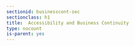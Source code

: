 ```yaml
---
sectionid: businesscont-sec
sectionclass: h1
title:  Accessibility and Business Continuity
type: nocount
is-parent: yes
---
```

